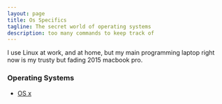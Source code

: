 ```yaml
---
layout: page
title: Os Specifics
tagline: The secret world of operating systems
description: too many commands to keep track of
---
```


I use Linux at work, and at home, but my main programming laptop right now is my trusty but fading 2015 macbook pro.

### Operating Systems
- [OS x](oses/osx.md)